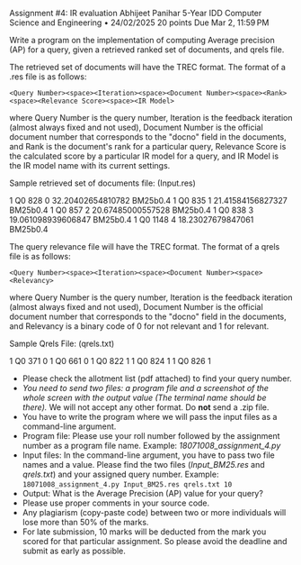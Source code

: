 Assignment #4: IR evaluation
Abhijeet Panihar 5-Year IDD Computer Science and Engineering •   24/02/2025
20 points                                                        Due Mar 2, 11:59 PM

Write a program on the implementation of computing Average precision (AP) for a query, given a retrieved ranked set of documents, and qrels file.

The retrieved set of documents will have the TREC format. The format of a .res file is as follows:


`<Query Number><space><Iteration><space><Document Number><space><Rank><space><Relevance Score><space><IR Model>`

where Query Number is the query number,
Iteration  is the feedback iteration (almost always fixed and not used),
Document Number is the official document number that corresponds to the "docno" field in the documents, and
Rank is the document's rank for a particular query,
Relevance Score is the calculated score by a particular IR model for a query, and
IR Model is the IR model name with its current settings.

Sample retrieved set of documents file: (Input.res)


1 Q0 828 0 32.20402654810782 BM25b0.4
1 Q0 835 1 21.41584156827327 BM25b0.4
1 Q0 857 2 20.67485000557528 BM25b0.4
1 Q0 838 3 19.061098939606847 BM25b0.4
1 Q0 1148 4 18.23027679847061 BM25b0.4


The query relevance file will have the TREC format. The format of a qrels file is as follows:

`<Query Number><space><Iteration><space><Document Number><space><Relevancy>`

where Query Number is the query number,
Iteration  is the feedback iteration (almost always fixed and not used),
Document Number is the official document number that corresponds to the "docno" field in the documents, and
Relevancy is a binary code of 0 for not relevant and 1 for relevant.

Sample Qrels File: (qrels.txt)


1 Q0 371 0
1 Q0 661 0
1 Q0 822 1
1 Q0 824 1
1 Q0 826 1

- Please check the allotment list (pdf attached) to find your query number.
- *You need to send two files: a program file and a screenshot of the whole screen with the output value (The terminal name should be there).* We will not accept any other format. Do **not** send a .zip file.
- You have to write the program where we will pass the input files as a command-line argument.
- Program file: Please use your roll number followed by the assignment number as a program file name. Example: *18071008_assignment_4.py*
- Input files: In the command-line argument, you have to pass two file names and a value. Please find the two files (*Input_BM25.res* and *qrels.txt*) and your assigned query number.
              Example: `18071008_assignment_4.py Input_BM25.res qrels.txt 10`
- Output: What is the Average Precision (AP) value for your query?
- Please use proper comments in your source code. 
- Any plagiarism (copy-paste code) between two or more individuals will lose more than 50% of the marks.
- For late submission, 10 marks will be deducted from the mark you scored for that particular assignment. So please avoid the deadline and submit as early as possible.


